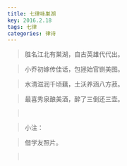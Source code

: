 ```yaml
---
title: 七律咏巣湖
key: 2016.2.18
tags: 七律
categories: 律诗
---
```


<blockquote class="blockquote-center">胜名江北有巣湖，自古英雄代代出。
</blockquote>
<blockquote class="blockquote-center">小乔初嫁传佳话，包拯始官铡美图。
</blockquote>
<blockquote class="blockquote-center">水清滋润千顷藕，土沃养涵八方菽。
</blockquote>
<blockquote class="blockquote-center">最喜秀泉酿美酒，醉了三倒还三壶。
</blockquote>
<blockquote class="blockquote-center"></br>
</blockquote>
<blockquote class="blockquote-center">小注：
</blockquote>
<blockquote class="blockquote-center">借学友照片。
</blockquote>
<blockquote class="blockquote-center"></br>
</blockquote>
